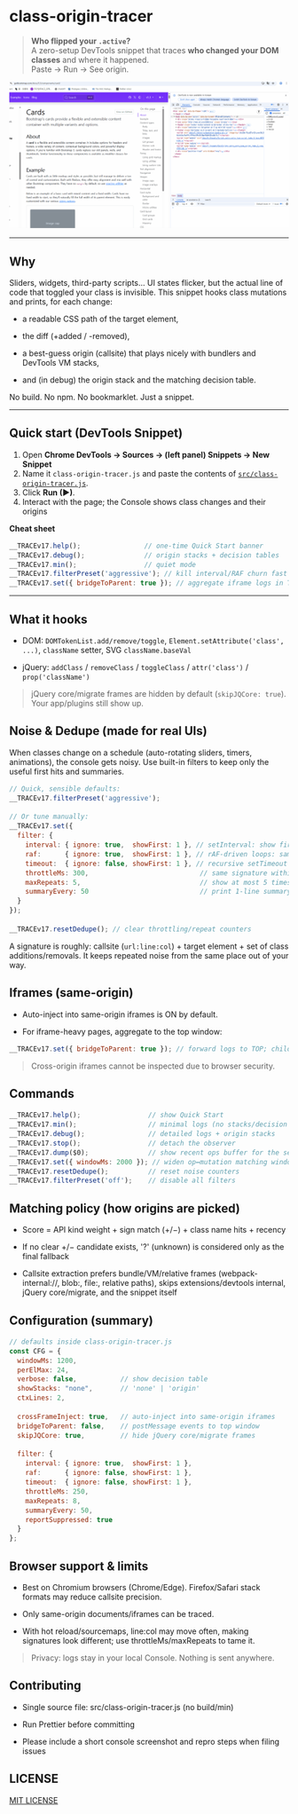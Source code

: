 # class-origin-tracer

> **Who flipped your `.active`?**  
> A zero-setup DevTools snippet that traces **who changed your DOM classes** and where it happened.  
> Paste → Run → See origin.

![demo](docs/demo-class.gif)

---

## Why

Sliders, widgets, third-party scripts… UI states flicker, but the actual line of code that toggled your class is invisible.
This snippet hooks class mutations and prints, for each change:

- a readable CSS path of the target element,

- the diff (+added / -removed),

- a best-guess origin (callsite) that plays nicely with bundlers and DevTools VM stacks,

- and (in debug) the origin stack and the matching decision table.

No build. No npm. No bookmarklet. Just a snippet.

---

## Quick start (DevTools Snippet)

1. Open **Chrome DevTools → Sources → (left panel) Snippets → New Snippet**  
2. Name it `class-origin-tracer.js` and paste the contents of [`src/class-origin-tracer.js`](src/class-origin-tracer.js).  
3. Click **Run (▶)**.  
4. Interact with the page; the Console shows class changes and their origins

**Cheat sheet**
```js
__TRACEv17.help();                // one-time Quick Start banner
__TRACEv17.debug();               // origin stacks + decision tables
__TRACEv17.min();                 // quiet mode
__TRACEv17.filterPreset('aggressive'); // kill interval/RAF churn fast
__TRACEv17.set({ bridgeToParent: true }); // aggregate iframe logs in TOP window
```

---

## What it hooks

- DOM: `DOMTokenList.add/remove/toggle`, `Element.setAttribute('class', ...)`, `className` setter, SVG `className.baseVal`

- jQuery: `addClass` / `removeClass` / `toggleClass` / `attr('class')` / `prop('className')`

> jQuery core/migrate frames are hidden by default (`skipJQCore: true`). Your app/plugins still show up.

## Noise & Dedupe (made for real UIs)

When classes change on a schedule (auto-rotating sliders, timers, animations), the console gets noisy. Use built-in filters to keep only the useful first hits and summaries.

```js
// Quick, sensible defaults:
__TRACEv17.filterPreset('aggressive');

// Or tune manually:
__TRACEv17.set({
  filter: {
    interval: { ignore: true,  showFirst: 1 }, // setInterval: show first N, then suppress
    raf:      { ignore: true,  showFirst: 1 }, // rAF-driven loops: same idea
    timeout:  { ignore: false, showFirst: 1 }, // recursive setTimeout polling (toggle if needed)
    throttleMs: 300,                            // same signature within 300ms → muted
    maxRepeats: 5,                              // show at most 5 times per signature, then summarize
    summaryEvery: 50                            // print 1-line summary every 50 suppressed
  }
});

__TRACEv17.resetDedupe(); // clear throttling/repeat counters
```

A signature is roughly: callsite (`url:line:col`) + target element + set of class additions/removals.
It keeps repeated noise from the same place out of your way.

## Iframes (same-origin)

- Auto-inject into same-origin iframes is ON by default.

- For iframe-heavy pages, aggregate to the top window:

```js
__TRACEv17.set({ bridgeToParent: true }); // forward logs to TOP; child consoles stay quiet
```

> Cross-origin iframes cannot be inspected due to browser security.

## Commands

```js
__TRACEv17.help();                 // show Quick Start
__TRACEv17.min();                  // minimal logs (no stacks/decision tables)
__TRACEv17.debug();                // detailed logs + origin stacks
__TRACEv17.stop();                 // detach the observer
__TRACEv17.dump($0);               // show recent ops buffer for the selected element
__TRACEv17.set({ windowMs: 2000 }); // widen op↔mutation matching window (ms)
__TRACEv17.resetDedupe();          // reset noise counters
__TRACEv17.filterPreset('off');    // disable all filters
```

## Matching policy (how origins are picked)

- Score = API kind weight + sign match (+/−) + class name hits + recency

- If no clear +/− candidate exists, '?' (unknown) is considered only as the final fallback

- Callsite extraction prefers bundle/VM/relative frames (webpack-internal://, blob:, file:, relative paths),
skips extensions/devtools internal, jQuery core/migrate, and the snippet itself

## Configuration (summary)

```js
// defaults inside class-origin-tracer.js
const CFG = {
  windowMs: 1200,
  perElMax: 24,
  verbose: false,           // show decision table
  showStacks: "none",       // 'none' | 'origin'
  ctxLines: 2,

  crossFrameInject: true,   // auto-inject into same-origin iframes
  bridgeToParent: false,    // postMessage events to top window
  skipJQCore: true,         // hide jQuery core/migrate frames

  filter: {
    interval: { ignore: true,  showFirst: 1 },
    raf:      { ignore: false, showFirst: 1 },
    timeout:  { ignore: false, showFirst: 1 },
    throttleMs: 250,
    maxRepeats: 8,
    summaryEvery: 50,
    reportSuppressed: true
  }
};
```

## Browser support & limits

- Best on Chromium browsers (Chrome/Edge). Firefox/Safari stack formats may reduce callsite precision.

- Only same-origin documents/iframes can be traced.

- With hot reload/sourcemaps, line:col may move often, making signatures look different; use throttleMs/maxRepeats to tame it.

> Privacy: logs stay in your local Console. Nothing is sent anywhere.

## Contributing

- Single source file: src/class-origin-tracer.js (no build/min)

- Run Prettier before committing

- Please include a short console screenshot and repro steps when filing issues

## LICENSE

[MIT LICENSE](LICENSE)
